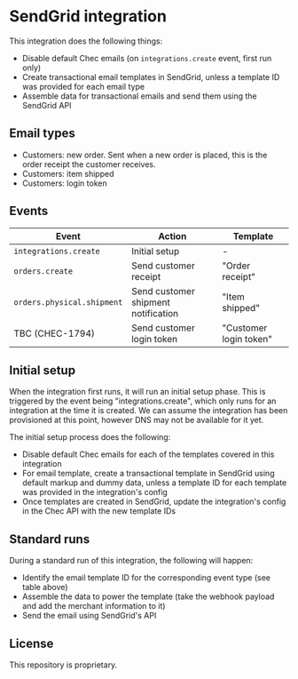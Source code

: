 # SendGrid integration

This integration does the following things:

* Disable default Chec emails (on `integrations.create` event, first run only)
* Create transactional email templates in SendGrid, unless a template ID was provided for each email type
* Assemble data for transactional emails and send them using the SendGrid API

## Email types

* Customers: new order. Sent when a new order is placed, this is the order receipt the customer receives.
* Customers: item shipped
* Customers: login token

## Events

| Event | Action | Template |
| -------------------------- | ----------------------------------- | ---------------------- |
| `integrations.create`      | Initial setup                       | -                      |
| `orders.create`            | Send customer receipt               | "Order receipt"        |
| `orders.physical.shipment` | Send customer shipment notification | "Item shipped"         |
| TBC (CHEC-1794)            | Send customer login token           | "Customer login token" |

## Initial setup

When the integration first runs, it will run an initial setup phase. This is triggered by the event being
"integrations.create", which only runs for an integration at the time it is created. We can assume the integration
has been provisioned at this point, however DNS may not be available for it yet.

The initial setup process does the following:

* Disable default Chec emails for each of the templates covered in this integration
* For email template, create a transactional template in SendGrid using default markup and dummy data, unless
  a template ID for each template was provided in the integration's config
* Once templates are created in SendGrid, update the integration's config in the Chec API with the new template IDs

## Standard runs

During a standard run of this integration, the following will happen:

* Identify the email template ID for the corresponding event type (see table above)
* Assemble the data to power the template (take the webhook payload and add the merchant information to it)
* Send the email using SendGrid's API

## License

This repository is proprietary.
